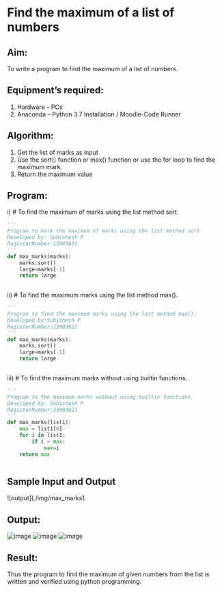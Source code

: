 # Find the maximum of a list of numbers
## Aim:
To write a program to find the maximum of a list of numbers.
## Equipment’s required:
1.	Hardware – PCs
2.	Anaconda – Python 3.7 Installation / Moodle-Code Runner
## Algorithm:
1.	Get the list of marks as input
2.	Use the sort() function or max() function or use the for loop to find the maximum mark.
3.	Return the maximum value
## Program:

i)	# To find the maximum of marks using the list method sort.
```Python
''' 
Program to mark the maximum of marks using the list method sort
Developed by: Subishesh P
RegisterNumber:23003621
'''
def max_marks(marks):
    marks.sort()
    large=marks[-1]
    return large
    


```

ii)	# To find the maximum marks using the list method max().
```Python
''' 
Program to find the maximum marks using the list method max().
Developed by:Subishesh P 
RegisterNumber:23003621
'''
def max_marks(marks):
    marks.sort()
    large=marks[-1]
    return large
    


```

iii) # To find the maximum marks without using builtin functions.
```Python
''' 
Program to the maximum marks without using builtin functions.
Developed by: Subishesh P
RegisterNumber:23003621
'''
def max_marks(list1):
    max = list1[0]
    for i in list1:
        if i > max:
            max=i
    return max    



```
## Sample Input and Output
![output](./img/max_marks1.

## Output:
![image](https://github.com/Loveboysubi/FindMaximum/assets/138970879/e3fc371c-dfde-451b-bdb9-d8138b93057b)
![image](https://github.com/Loveboysubi/FindMaximum/assets/138970879/2a5472a7-c424-4983-b235-aa31d26eb157)
![image](https://github.com/Loveboysubi/FindMaximum/assets/138970879/2bfaade6-3a93-49b3-98c3-f2be43f1c1fa)


## Result:
Thus the program to find the maximum of given numbers from the list is written and verified using python programming.
